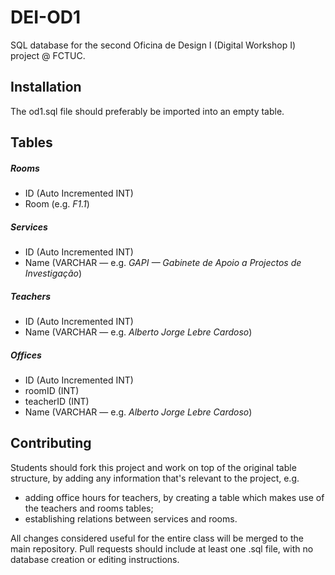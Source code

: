 # DEI-OD1

SQL database for the second Oficina de Design I (Digital Workshop I) project @ FCTUC.

## Installation

The od1.sql file should preferably be imported into an empty table.

## Tables

##### Rooms
* ID (Auto Incremented INT)
* Room (e.g. _F1.1_)

##### Services
* ID (Auto Incremented INT)
* Name (VARCHAR — e.g. _GAPI — Gabinete de Apoio a Projectos de Investigação_)

##### Teachers
* ID (Auto Incremented INT)
* Name (VARCHAR — e.g. _Alberto Jorge Lebre Cardoso_)

##### Offices
* ID (Auto Incremented INT)
* roomID (INT)
* teacherID (INT)
* Name (VARCHAR — e.g. _Alberto Jorge Lebre Cardoso_)

## Contributing

Students should fork this project and work on top of the original table structure, by adding any information that's relevant to the project, e.g.

* adding office hours for teachers, by creating a table which makes use of the teachers and rooms tables;
* establishing relations between services and rooms.

All changes considered useful for the entire class will be merged to the main repository. Pull requests should include at least one .sql file, with no database creation or editing instructions.